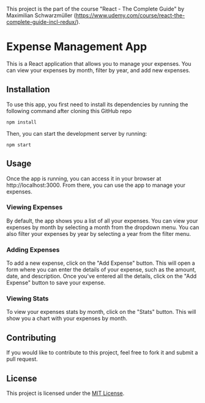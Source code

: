 This project is the part of the course "React - The Complete Guide" by Maximilian Schwarzmüller (https://www.udemy.com/course/react-the-complete-guide-incl-redux/).

# Expense Management App

This is a React application that allows you to manage your expenses. You can view your expenses by month, filter by year, and add new expenses.

## Installation

To use this app, you first need to install its dependencies by running the following command after cloning this GitHub repo

```
npm install
```

Then, you can start the development server by running:

```
npm start
```

## Usage

Once the app is running, you can access it in your browser at http://localhost:3000. From there, you can use the app to manage your expenses.

### Viewing Expenses

By default, the app shows you a list of all your expenses. You can view your expenses by month by selecting a month from the dropdown menu. You can also filter your expenses by year by selecting a year from the filter menu.

### Adding Expenses

To add a new expense, click on the "Add Expense" button. This will open a form where you can enter the details of your expense, such as the amount, date, and description. Once you've entered all the details, click on the "Add Expense" button to save your expense.

### Viewing Stats

To view your expenses stats by month, click on the "Stats" button. This will show you a chart with your expenses by month.

## Contributing

If you would like to contribute to this project, feel free to fork it and submit a pull request.

## License

This project is licensed under the [MIT License](https://opensource.org/licenses/MIT).